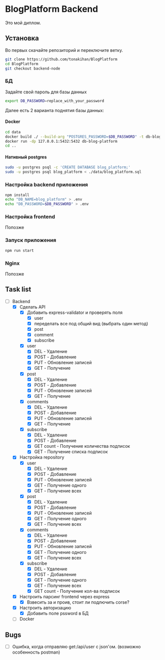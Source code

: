 # BlogPlatform Backend
Это мой диплом. 

## Установка 
Во первых скачайте репозиторий и переключите ветку.
```bash
git clone https://github.com/tonakihan/BlogPlatform
cd BlogPlatform
git checkout backend-node
```

### БД
Задайте свой пароль для базы данных
```bash
export DB_PASSWORD=replace_with_your_password
```
Далее есть 2 варианта поднятия базы данных:
#### Docker
```bash
cd data
docker build ./ --build-arg "POSTGRES_PASSWORD=$DB_PASSWORD" -t db-blog-platform
docker run -dp 127.0.0.1:5432:5432 db-blog-platform
cd ..
```
#### Нативный postgres
```bash
sudo -u postgres psql -c 'CREATE DATABASE blog_platform;'
sudo -u postgres psql blog_platform < ./data/blog_platform.sql
```

### Настройка backend приложения
```bash
npm install
echo "DB_NAME=blog_platform" > .env
echo "DB_PASSWORD=$DB_PASSWORD" > .env
```

### Настройка frontend
Попозже

### Запуск приложения
```bash
npm run start
```

### Nginx
Попозже

## Task list
- [ ] Backend
  - [x] Сделать API
    - [x] Добавить express-validator и проверять поля
      - [x] user
      - [x] переделать все под общий вид (выбрать один метод)
      - [x] post
      - [x] comment
      - [x] subscribe
    - [x] user
      - [x] DEL - Удаление 
      - [x] POST - Добавление
      - [x] PUT - Обновление записей
      - [x] GET - Получение
    - [x] post
      - [x] DEL - Удаление 
      - [x] POST - Добавление
      - [x] PUT - Обновление записей
      - [x] GET - Получение
    - [x] comments
      - [x] DEL - Удаление 
      - [x] POST - Добавление
      - [x] PUT - Обновление записей
      - [x] GET - Получение
    - [x] subscribe
      - [x] DEL - Удаление 
      - [x] POST - Добавление
      - [x] GET count - Получение количества подписок
      - [x] GET - Получение списка подписок
  - [x] Настройка repository
    - [x] user
      - [x] DEL - Удаление 
      - [x] POST - Добавление
      - [x] PUT - Обновление записей
      - [x] GET - Получение одного
      - [x] GET - Получение всех
    - [x] post
      - [x] DEL - Удаление 
      - [x] POST - Добавление
      - [x] PUT - Обновление записей
      - [x] GET - Получение одного
      - [x] GET - Получение всех
    - [x] comments
      - [x] DEL - Удаление 
      - [x] POST - Добавление
      - [x] PUT - Обновление записей
      - [x] GET - Получение одного
      - [x] GET - Получение всех
    - [x] subscribe
      - [x] DEL - Удаление 
      - [x] POST - Добавление
      - [x] GET - Получение одного
      - [x] GET - Получение всех
      - [x] GET count - Получение кол-ва подписок
  - [x] Настроить парсинг frontend через express
    - [x] Взвесить за и проив, стоит ли подлючить corse?
  - [x] Настроить авторизацию
    - [x] Добавить поле pssword в БД
  - [ ] Docker

## Bugs
- [ ] Ошибка, когда отправляю get:/api/user с json'ом. (возможно особенность postman)
